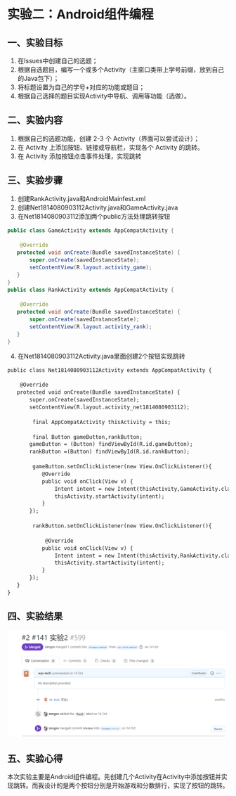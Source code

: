 # 实验二：Android组件编程

 ## 一、实验目标

 1. 在Issues中创建自己的选题；
2. 根据自选题目，编写一个或多个Activity（主窗口类带上学号前缀，放到自己的Java包下）；
3. 将标题设置为自己的学号+对应的功能或题目；
4. 根据自己选择的题目实现Activity中导航、调用等功能（选做）。

 ## 二、实验内容

 1. 根据自己的选题功能，创建 2-3 个 Activity（界面可以尝试设计）；
2. 在 Activity 上添加按钮、链接或导航栏，实现各个 Activity 的跳转。
3. 在 Activity 添加按钮点击事件处理，实现跳转

 ## 三、实验步骤

 1. 创建RankActivity.java和AndroidMainfest.xml
2. 创建Net1814080903112Activity.java和GameActivity.java
3. 在Net1814080903112添加两个public方法处理跳转按钮

 ``` java
public class GameActivity extends AppCompatActivity {

     @Override
    protected void onCreate(Bundle savedInstanceState) {
        super.onCreate(savedInstanceState);
        setContentView(R.layout.activity_game);
    }
} 
public class RankActivity extends AppCompatActivity {

     @Override
    protected void onCreate(Bundle savedInstanceState) {
        super.onCreate(savedInstanceState);
        setContentView(R.layout.activity_rank);
    }
} 

 ```

 4. 在Net1814080903112Activity.java里面创建2个按钮实现跳转

 ``` xml
 public class Net1814080903112Activity extends AppCompatActivity {

     @Override
    protected void onCreate(Bundle savedInstanceState) {
        super.onCreate(savedInstanceState);
        setContentView(R.layout.activity_net1814080903112);

         final AppCompatActivity thisActivity = this;

         final Button gameButton,rankButton;
        gameButton = (Button) findViewById(R.id.gameButton);
        rankButton =(Button) findViewById(R.id.rankButton);

         gameButton.setOnClickListener(new View.OnClickListener(){
            @Override
            public void onClick(View v) {
                Intent intent = new Intent(thisActivity,GameActivity.class);
                thisActivity.startActivity(intent);
            }
        });

         rankButton.setOnClickListener(new View.OnClickListener(){

             @Override
            public void onClick(View v) {
                Intent intent = new Intent(thisActivity,RankActivity.class);
                thisActivity.startActivity(intent);
            }
        });
    }
} 
 ```

 ## 四、实验结果

 ![result](2.png)

 ## 五、实验心得

 本次实验主要是Android组件编程。先创建几个Activity在Activity中添加按钮并实现跳转。而我设计的是两个按钮分别是开始游戏和分数排行，实现了按钮的跳转。